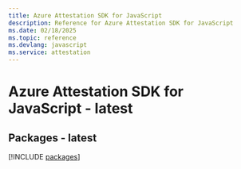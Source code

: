 ```yaml
---
title: Azure Attestation SDK for JavaScript
description: Reference for Azure Attestation SDK for JavaScript
ms.date: 02/18/2025
ms.topic: reference
ms.devlang: javascript
ms.service: attestation
---
```

# Azure Attestation SDK for JavaScript - latest
## Packages - latest
[!INCLUDE [packages](attestation-index.md)]